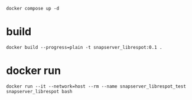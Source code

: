 
```docker compose up -d```

# build

```docker build --progress=plain -t snapserver_librespot:0.1 .```

# docker run

```docker run --it --network=host --rm --name snapserver_librespot_test snapserver_librespot bash```
